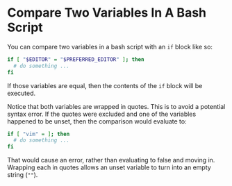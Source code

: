 # Compare Two Variables In A Bash Script

You can compare two variables in a bash script with an `if` block like so:

```bash
if [ "$EDITOR" = "$PREFERRED_EDITOR" ]; then
  # do something ...
fi
```

If those variables are equal, then the contents of the `if` block will be
executed.

Notice that both variables are wrapped in quotes. This is to avoid a potential
syntax error. If the quotes were excluded and one of the variables happened to
be unset, then the comparison would evaluate to:

```bash
if [ "vim" = ]; then
  # do something ...
fi
```

That would cause an error, rather than evaluating to false and moving in.
Wrapping each in quotes allows an unset variable to turn into an empty string
(`""`).
